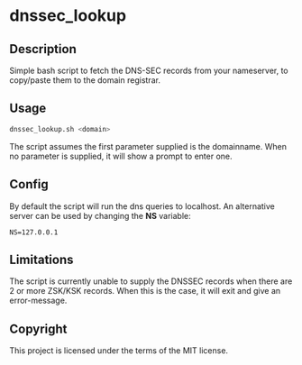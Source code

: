# dnssec_lookup



## Description

Simple bash script to fetch the DNS-SEC records from your nameserver, to copy/paste them to the domain registrar.

## Usage

```bash
dnssec_lookup.sh <domain>
```

The script assumes the first parameter supplied is the domainname. When no parameter is supplied, it will show a prompt to enter one.

## Config

By default the script will run the dns queries to localhost. An alternative server can be used by changing the **NS** variable:

```
NS=127.0.0.1
```

## Limitations

The script is currently unable to supply the DNSSEC records when there are 2 or more ZSK/KSK records. When this is the case, it will exit and give an error-message.

## Copyright

This project is licensed under the terms of the MIT license.